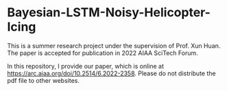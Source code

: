 # Bayesian-LSTM-Noisy-Helicopter-Icing

This is a summer research project under the supervision of Prof. Xun Huan. The paper is accepted for publication in 2022 AIAA SciTech Forum.

In this repository, I provide our paper, which is online at https://arc.aiaa.org/doi/10.2514/6.2022-2358. Please do not distribute the pdf file to other websites.
